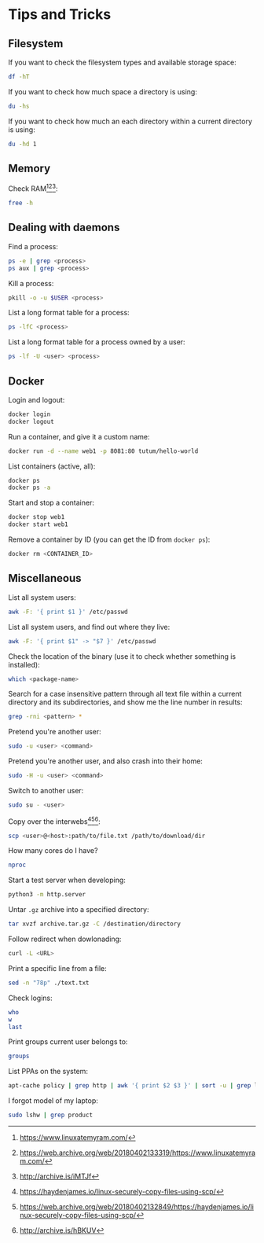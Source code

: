 # Tips and Tricks

## Filesystem

If you want to check the filesystem types and available storage space:

```bash
df -hT
```

If you want to check how much space a directory is using:

```bash
du -hs
```

If you want to check how much an each directory within a current directory is using:

```bash
du -hd 1
```

## Memory

Check RAM[^1][^2][^3]:

```bash
free -h
```

## Dealing with daemons

Find a process:

```bash
ps -e | grep <process>
ps aux | grep <process>
```

Kill a process:

```bash
pkill -o -u $USER <process>
```

List a long format table for a process:

```bash
ps -lfC <process>
```

List a long format table for a process owned by a user:

```bash
ps -lf -U <user> <process>
```

## Docker

Login and logout:

```bash
docker login
docker logout
```

Run a container, and give it a custom name:

```bash
docker run -d --name web1 -p 8081:80 tutum/hello-world
```

List containers (active, all):

```bash
docker ps
docker ps -a
```

Start and stop a container:

```bash
docker stop web1
docker start web1
```

Remove a container by ID (you can get the ID from `docker ps`):

```bash
docker rm <CONTAINER_ID>
```

## Miscellaneous

List all system users:

```bash
awk -F: '{ print $1 }' /etc/passwd
```

List all system users, and find out where they live:

```bash
awk -F: '{ print $1" -> "$7 }' /etc/passwd
```

Check the location of the binary (use it to check whether something is installed):

```bash
which <package-name>
```

Search for a case insensitive pattern through all text file within a current directory and its subdirectories, and show me the line number in results:

```bash
grep -rni <pattern> *
```

Pretend you're another user:

```bash
sudo -u <user> <command>
```

Pretend you're another user, and also crash into their home:

```bash
sudo -H -u <user> <command>
```

Switch to another user:

```bash
sudo su - <user>
```

Copy over the interwebs[^4][^5][^6]:

```bash
scp <user>@<host>:path/to/file.txt /path/to/download/dir
```

How many cores do I have?

```bash
nproc
```

Start a test server when developing:

```bash
python3 -m http.server
```

Untar `.gz` archive into a specified directory:

```bash
tar xvzf archive.tar.gz -C /destination/directory
```

Follow redirect when dowlonading:

```bash
curl -L <URL>
```

Print a specific line from a file:

```bash
sed -n "78p" ./text.txt
```

Check logins:

```bash
who
w
last
```

Print groups current user belongs to:

```bash
groups
```

List PPAs on the system:

```bash
apt-cache policy | grep http | awk '{ print $2 $3 }' | sort -u | grep launchpad
```

I forgot model of my laptop:

```bash
sudo lshw | grep product
```

[^1]: <https://www.linuxatemyram.com/>
[^2]: <https://web.archive.org/web/20180402133319/https://www.linuxatemyram.com/>
[^3]: <http://archive.is/iMTJf>
[^4]: <https://haydenjames.io/linux-securely-copy-files-using-scp/>
[^5]: <https://web.archive.org/web/20180402132849/https://haydenjames.io/linux-securely-copy-files-using-scp/>
[^6]: <http://archive.is/hBKUV>
